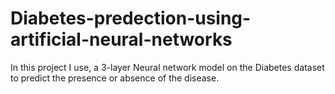 # Diabetes-predection-using-artificial-neural-networks
In this project I use, a 3-layer Neural network model on the Diabetes dataset to predict the presence or absence of the disease.
